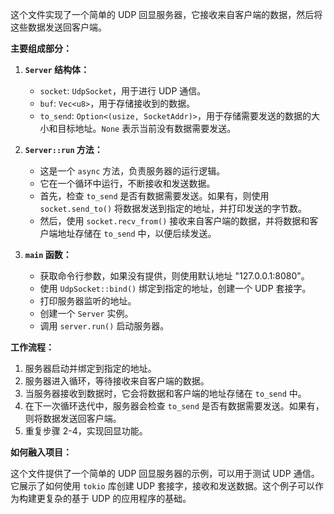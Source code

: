 这个文件实现了一个简单的 UDP 回显服务器，它接收来自客户端的数据，然后将这些数据发送回客户端。

**主要组成部分：**

1.  **`Server` 结构体：**
    *   `socket`:  `UdpSocket`，用于进行 UDP 通信。
    *   `buf`:  `Vec<u8>`，用于存储接收到的数据。
    *   `to_send`:  `Option<(usize, SocketAddr)>`，用于存储需要发送的数据的大小和目标地址。`None` 表示当前没有数据需要发送。

2.  **`Server::run` 方法：**
    *   这是一个 `async` 方法，负责服务器的运行逻辑。
    *   它在一个循环中运行，不断接收和发送数据。
    *   首先，检查 `to_send` 是否有数据需要发送。如果有，则使用 `socket.send_to()` 将数据发送到指定的地址，并打印发送的字节数。
    *   然后，使用 `socket.recv_from()` 接收来自客户端的数据，并将数据和客户端地址存储在 `to_send` 中，以便后续发送。

3.  **`main` 函数：**
    *   获取命令行参数，如果没有提供，则使用默认地址 "127.0.0.1:8080"。
    *   使用 `UdpSocket::bind()` 绑定到指定的地址，创建一个 UDP 套接字。
    *   打印服务器监听的地址。
    *   创建一个 `Server` 实例。
    *   调用 `server.run()` 启动服务器。

**工作流程：**

1.  服务器启动并绑定到指定的地址。
2.  服务器进入循环，等待接收来自客户端的数据。
3.  当服务器接收到数据时，它会将数据和客户端的地址存储在 `to_send` 中。
4.  在下一次循环迭代中，服务器会检查 `to_send` 是否有数据需要发送。如果有，则将数据发送回客户端。
5.  重复步骤 2-4，实现回显功能。

**如何融入项目：**

这个文件提供了一个简单的 UDP 回显服务器的示例，可以用于测试 UDP 通信。它展示了如何使用 `tokio` 库创建 UDP 套接字，接收和发送数据。这个例子可以作为构建更复杂的基于 UDP 的应用程序的基础。
